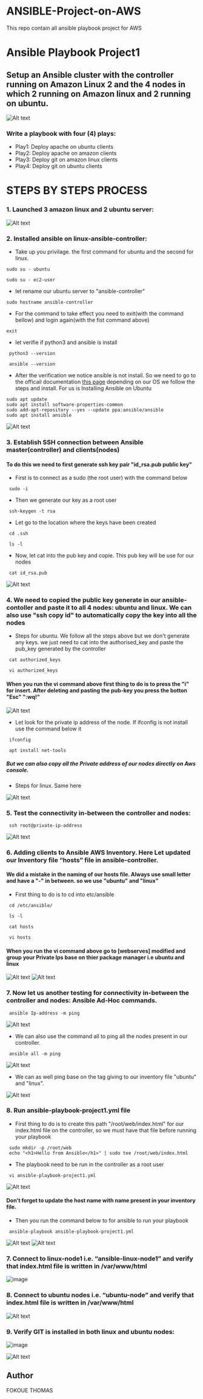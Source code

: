 # ANSIBLE-Project-on-AWS
This repo contain all ansible playbook project for AWS

# Ansible Playbook Project1
## Setup an Ansible cluster with the controller running on Amazon Linux 2 and the 4 nodes in which 2 running on Amazon linux and 2 running on ubuntu.

![Alt text](images/achitecture-Ansible-ubuntu-controller.png)

### Write a playbook with four (4) plays:
* Play1: Deploy apache on ubuntu clients
* Play2: Deploy apache on amazon clients
* Play3: Deploy git on amazon linux clients
* Play4: Deploy git on ubuntu clients

# STEPS BY STEPS PROCESS 

### 1. Launched 3 amazon linux and 2 ubuntu server:
![Alt text](images/ec2-intance.png)


### 2. Installed ansible on linux-ansible-controller:
- Take up you privilage. the first command for ubuntu and the second for linux. 
```
sudo su - ubuntu
```
```
sudo su - ec2-user
```
- let rename our ubuntu server to "ansible-controller"
```
sudo hostname ansible-controller
```
- For the command to take effect you need to exit(with the command bellow) and login again(with the fist command above)
```
exit
```
- let verifie if python3 and ansible is install 
```
 python3 --version
```
```
 ansible --version
```
- After the verification we notice ansible is not install. So we need to go to the officail documentation [this page](https://docs.ansible.com/ansible/latest/installation_guide/installation_distros.html) depending on our OS we follow the steps and install. For us is Installing Ansible on Ubuntu 
```
sudo apt update
sudo apt install software-properties-common
sudo add-apt-repository --yes --update ppa:ansible/ansible
sudo apt install ansible
```
![Alt text](images/ansible-install.png)

### 3. Establish SSH connection between Ansible master(controller) and clients(nodes)
#### To do this we need to first generate ssh key pair "id_rsa.pub public key"

- First is to connect as a sudo (the root user) with the command below 
```
 sudo -i
```
- Then we generate our key as a root user
```
 ssh-keygen -t rsa
```
- Let go to the location where the keys have been created
```
 cd .ssh
```
```
 ls -l
```

- Now, let cat into the pub key and copie. This pub key will be use for our nodes
```
 cat id_rsa.pub
```
![Alt text](images/key-generate.png)

### 4. We need to copied the public key generate in our ansible-contoller and paste it to all 4 nodes: ubuntu and linux. We can also use "ssh copy id" to automatically copy the key into all the nodes 

- Steps for ubuntu. We follow all the steps above but we don't generate any keys. we just need to cat into the authorised_key and paste the pub_key generated by the controller

```
 cat authorized_keys
```
```
 vi authorized_keys
```
#### When you run the vi command above first thing to do is to press the "i" for insert. After deleting and pasting the pub-key you press the botton "Esc" ":wq!"
![Alt text](images/ubuntu-nodes.png)

- Let look for the private ip address of the node. If ifconfig is not install use the command below it
```
 ifconfig
```
```
 apt install net-tools
```
##### But we can also copy all the Private address of our nodes directly on Aws console. 

- Steps for linux. Same here

![Alt text](images/linux-nodes.png)

### 5. Test the connectivity in-between the controller and nodes:
```
 ssh root@private-ip-address
```
![Alt text](images/test-connectivity.png)

### 6. Adding clients to Ansible AWS Inventory. Here Let updated our Inventory file “hosts” file in ansible-controller.
#### We did a mistake in the naming of our hosts file. Always use small letter and have a "-" in between. so we use "ubuntu" and "linux"
- First thing to do is to cd into etc/ansible
```
 cd /etc/ansible/
```
```
 ls -l
```
```
 cat hosts
```
```
 vi hosts
```
#### When you run the vi command above go to [webserves] modified and group your Private Ips base on thier package manager i.e ubuntu and linux
![Alt text](images/inventory-file.png)
![Alt text](images/hosts-file.png)


### 7. Now let us another testing for connectivity in-between the controller and nodes: Ansible Ad-Hoc commands.
```
 ansible Ip-address -m ping
```
![Alt text](images/connect-ping.png)

- We can also use the command all to ping all the nodes present in our controller. 
```
 ansible all -m ping
```

![Alt text](images/ping-all.png)

- We can as well ping base on the tag giving to our inventory file "ubuntu" and "linux". 

![Alt text](images/ping-base-tags.png)

### 8. Run ansible-playbook-project1.yml file
- First thing to do is to create this path "/root/web/index.html" for our index.html file on the controller, so we must have that file before running your playbook
```
 sudo mkdir -p /root/web
 echo "<h1>Hello from Ansible</h1>" | sudo tee /root/web/index.html

```
- The playbook need to be run in the controller as a root user 
```
 vi ansible-playbook-project1.yml
```
![Alt text](images/ansible-playbook.png)
#### Don't forget to update the host name with name present in your inventory file. 
- Then you run the command below to for ansible to run your playbook 
```
 ansible-playbook ansible-playbook-project1.yml
```
![Alt text](images/playbook-1.png)
![Alt text](images/playbook-2.png)


### 7. Connect to linux-node1 i.e. “ansible-linux-node1” and verify that index.html file is written in /var/www/html

![image](https://github.com/Fokoue22/ANSIBLE-Project-on-AWS/assets/117523566/a0ab4ddc-f45f-4797-b57e-50ded432d027)


### 8. Connect to ubuntu nodes i.e. “ubuntu-node” and verify that index.html file is written in /var/www/html

![Alt text](images/ubuntu-verify-html.png)


### 9. Verify GIT is installed in both linux and ubuntu nodes:
![image](https://github.com/Fokoue22/ANSIBLE-Project-on-AWS/assets/117523566/8c53e5b4-d676-4d7e-bee9-9435f725447c)

![Alt text](images/ubuntu-verify-git.png)





## Author
FOKOUE THOMAS






